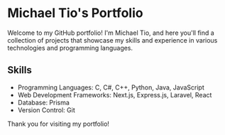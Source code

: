# Michael Tio's Portfolio

Welcome to my GitHub portfolio! I'm Michael Tio, and here you'll find a collection of projects that showcase my skills and experience in various technologies and programming languages.


## Skills
- Programming Languages: C, C#, C++, Python, Java, JavaScript
- Web Development Frameworks: Next.js, Express.js, Laravel, React
- Database: Prisma
- Version Control: Git

Thank you for visiting my portfolio!

